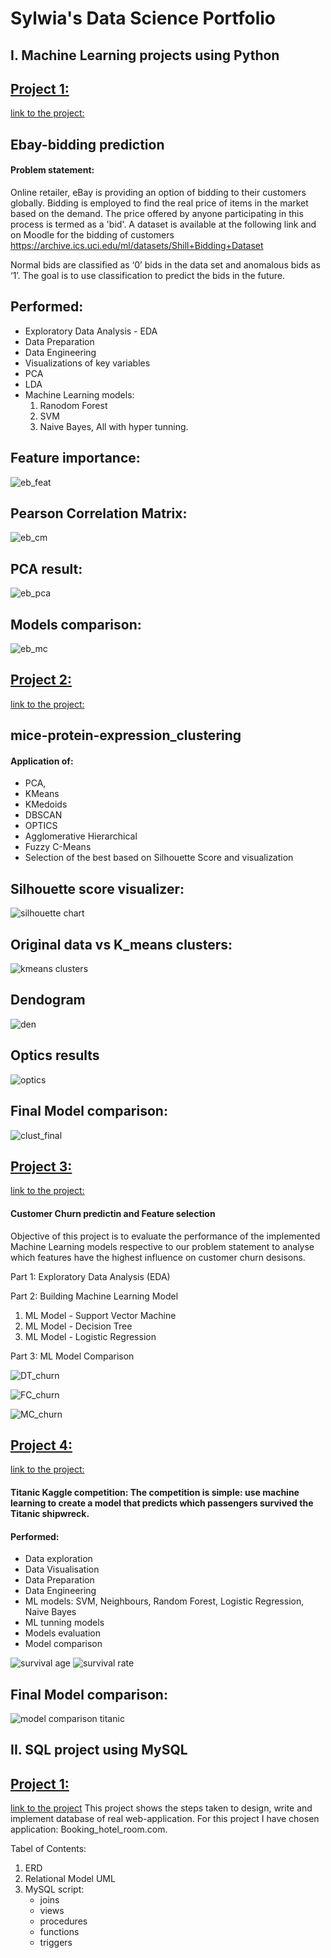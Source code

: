 # Sylwia's Data Science Portfolio

## I. Machine Learning projects using Python

## [Project 1:](https://github.com/SylwiaKmiec/Ebay-bidding-prediction)
[link to the project:](https://github.com/SylwiaKmiec/Ebay-bidding-prediction)

## Ebay-bidding prediction
#### Problem statement:
Online retailer, eBay is providing an option of bidding to their customers globally. Bidding is employed to find
the real price of items in the market based on the demand. The price offered by anyone participating in this
process is termed as a 'bid'. A dataset is available at the following link and on Moodle for the bidding of
customers
https://archive.ics.uci.edu/ml/datasets/Shill+Bidding+Dataset <br>

Normal bids are classified as ‘0’ bids in the data set and anomalous bids as ‘1’. The goal is to use classification
to predict the bids in the future.

## Performed:
- Exploratory Data Analysis - EDA
- Data Preparation
- Data Engineering
- Visualizations of key variables
- PCA
- LDA
- Machine Learning models:
    1. Ranodom Forest
    2. SVM
    3. Naive Bayes,
   All with hyper tunning. 
   
## Feature importance: <br>
![eb_feat](https://user-images.githubusercontent.com/80470115/163389498-c4ecbd8d-d701-4242-b6aa-587c8f8a7003.png)

## Pearson Correlation Matrix:<br>

![eb_cm](https://user-images.githubusercontent.com/80470115/163389612-6ea474c6-7966-4197-bcce-ad8a7a70f3fb.png)

##  PCA result: <br>
![eb_pca](https://user-images.githubusercontent.com/80470115/163389672-e4e4b989-72d6-4a36-9684-97ff1d45d2cd.png)

##  Models comparison: <br>
![eb_mc](https://user-images.githubusercontent.com/80470115/163389768-c06bfb6f-e7d3-4244-9462-ed8223313fd5.png)




## [Project 2:](https://github.com/SylwiaKmiec/mice-protein-expression_clustering.git)
[link to the project:](https://github.com/SylwiaKmiec/mice-protein-expression_clustering.git)

## mice-protein-expression_clustering 

#### Application of: 
   - PCA, 
   - KMeans  
   - KMedoids
   - DBSCAN
   - OPTICS
   - Agglomerative Hierarchical
   - Fuzzy C-Means 
   - Selection of the best based on Silhouette Score and visualization 

## Silhouette score visualizer: <br>
![silhouette chart](https://user-images.githubusercontent.com/80470115/162452356-0b9a91bf-ea28-48da-a5ee-a5aa9c0f7a05.png)

## Original data vs K_means clusters: <br>
![kmeans clusters](https://user-images.githubusercontent.com/80470115/162452316-24b11526-1a82-4378-ac04-84745ea7b6bd.png)

## Dendogram
![den](https://user-images.githubusercontent.com/80470115/164703523-effc397d-f73e-43a5-b935-58886be1cfd2.png)

## Optics results
![optics](https://user-images.githubusercontent.com/80470115/164703616-cd2550cb-f0b6-44f0-b98c-0c37ac86acb9.png)


## Final Model comparison: <br>
![clust_final](https://user-images.githubusercontent.com/80470115/164703296-135f862d-aeea-4cdb-9b75-7195a43667fe.png)





## [Project 3:](https://github.com/SylwiaKmiec/Customer-Churn-prediction-Feature-selection-methods.git)
  [link to the project:](https://github.com/SylwiaKmiec/Customer-Churn-prediction-Feature-selection-methods.git)
 
#### Customer Churn predictin and Feature selection

Objective of this project is to evaluate the performance of the implemented Machine Learning models respective to our problem statement to analyse which features have the highest influence on customer churn desisons.

Part 1: Exploratory Data Analysis (EDA) <br>

Part 2: Building Machine Learning Model <br>

1. ML Model - Support Vector Machine
2. ML Model - Decision Tree
3. ML Model - Logistic Regression <br>

Part 3: ML Model Comparison


![DT_churn](https://user-images.githubusercontent.com/80470115/163564364-7fb2cb74-f555-4d1a-af1b-f80d6b939448.png)

![FC_churn](https://user-images.githubusercontent.com/80470115/163564376-90b1c96f-5e3e-47a5-8092-b25a76124337.png)

![MC_churn](https://user-images.githubusercontent.com/80470115/163564381-a694e04a-64bf-4e86-a90e-92a02547df19.png)

## [Project 4:](https://github.com/SylwiaKmiec/titanic_kaggle.git)
[link to the project:](https://github.com/SylwiaKmiec/titanic_kaggle.git)

####  **Titanic Kaggle competition**: The competition is simple: use machine learning to create a model that predicts which passengers survived the Titanic shipwreck.
####  Performed:
   - Data exploration
   - Data Visualisation
   - Data Preparation
   - Data Engineering
   - ML models: SVM, Neighbours, Random Forest, Logistic Regression, Naive Bayes
   - ML tunning models
   - Models evaluation
   - Model comparison

![survival age](https://user-images.githubusercontent.com/80470115/162453410-5ce0259e-d7ad-4a72-aa0d-a7538a57c1c9.png)
![survival rate](https://user-images.githubusercontent.com/80470115/162453428-3a47242f-893f-48bd-8ae8-49b1a8737cc1.png)

## Final Model comparison:
![model comparison titanic](https://user-images.githubusercontent.com/80470115/162453389-105df933-08bc-456b-89d6-b71b69765d01.png)


## II. SQL project using MySQL

## [Project 1:](https://github.com/SylwiaKmiec/SQL-relational-database-design.git)
   [link to the project](https://github.com/SylwiaKmiec/SQL-relational-database-design.git)
 This project shows the steps taken to design, write and implement database of real web-application.
 For this project I have chosen application: Booking_hotel_room.com.
 
 Tabel of Contents:
 1. ERD
 2. Relational Model UML
 3. MySQL script:
    - joins
    - views
    - procedures
    - functions
    - triggers

